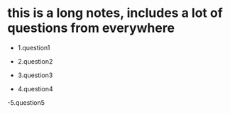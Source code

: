 # this is a long notes, includes a lot of questions from everywhere #

- 1.question1

- 2.question2

- 3.question3

- 4.question4

 -5.question5
